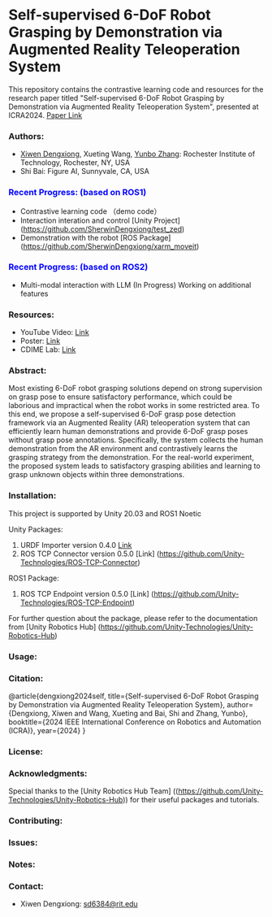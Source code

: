 

# Self-supervised 6-DoF Robot Grasping by Demonstration via Augmented Reality Teleoperation System

This repository contains the contrastive learning code and resources for the research paper titled "Self-supervised 6-DoF Robot Grasping by Demonstration via Augmented Reality Teleoperation System", presented at ICRA2024. [Paper Link](https://arxiv.org/abs/2404.03067)

<!-- ### Authors:
- Xiwen Dengxiong
- Xueting Wang
- Shi Bai
- Yunbo Zhang -->

### Authors:
- [Xiwen Dengxiong](https://sherwindengxiong.github.io/), Xueting Wang, [Yunbo Zhang](https://www.willyunbozhang.com/): Rochester Institute of Technology, Rochester, NY, USA
- Shi Bai: Figure AI, Sunnyvale, CA, USA



### <span style="color:blue">Recent Progress: (based on ROS1)</span>
- Contrastive learning code （demo code）
- Interaction interation and control [Unity Project] (https://github.com/SherwinDengxiong/test_zed)
- Demonstration with the robot [ROS Package] (https://github.com/SherwinDengxiong/xarm_moveit)

### <span style="color:blue">Recent Progress: (based on ROS2)</span>
- Multi-modal interaction with LLM (In Progress)
Working on additional features

### Resources:
- YouTube Video: [Link](https://www.youtube.com/watch?v=mcrLj-tX90s&t=1s)
- Poster: [Link](https://drive.google.com/file/d/1uwrhE1fvfgeEWirSU_vHL4GJyJXrQex3/view?usp=sharing)
- CDIME Lab: [Link](https://www.youtube.com/@cdimelabs6965)
### Abstract:
Most existing 6-DoF robot grasping solutions depend on strong supervision on grasp pose to ensure satisfactory performance, which could be laborious and impractical when the robot works in some restricted area. To this end, we propose a self-supervised 6-DoF grasp pose detection framework via an Augmented Reality (AR) teleoperation system that can efficiently learn human demonstrations and provide 6-DoF grasp poses without grasp pose annotations. Specifically, the system collects the human demonstration from the AR environment and contrastively learns the grasping strategy from the demonstration. For the real-world experiment, the proposed system leads to satisfactory grasping abilities and learning to grasp unknown objects within three demonstrations.



### Installation:
<!-- [Include installation instructions here if applicable] -->

This project is supported by Unity 20.03 and ROS1 Noetic

Unity Packages:
1. URDF Importer version 0.4.0 [Link](https://github.com/Unity-Technologies/URDF-Importer)
2. ROS TCP Connector version 0.5.0 [Link] (https://github.com/Unity-Technologies/ROS-TCP-Connector)

ROS1 Package:
1. ROS TCP Endpoint version 0.5.0 [Link] (https://github.com/Unity-Technologies/ROS-TCP-Endpoint)


For further question about the package, please refer to the documentation from [Unity Robotics Hub] (https://github.com/Unity-Technologies/Unity-Robotics-Hub)

### Usage:
<!-- [Include usage instructions here if applicable] -->

### Citation:
<!-- [If you want users to cite your paper, include citation information here] -->
@article{dengxiong2024self,
  title={Self-supervised 6-DoF Robot Grasping by Demonstration via Augmented Reality Teleoperation System},
  author={Dengxiong, Xiwen and Wang, Xueting and Bai, Shi and Zhang, Yunbo},
   booktitle={2024 IEEE International Conference on Robotics and Automation (ICRA)},
  year={2024}
}
### License:
<!-- [Include license information here] -->

### Acknowledgments:
<!-- [If there are any acknowledgments you want to make, include them here] -->
Special thanks to the [Unity Robotics Hub Team] ((https://github.com/Unity-Technologies/Unity-Robotics-Hub)) for their useful packages and tutorials.
### Contributing:
<!-- [Include guidelines for contributing if applicable] -->

### Issues:
<!-- [If there are any known issues, mention them here] -->

### Notes:
<!-- [Include any additional notes or disclaimers here] -->


### Contact:
- Xiwen Dengxiong: sd6384@rit.edu
